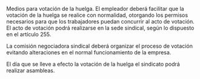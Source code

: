 Medios para votación de la huelga. El empleador deberá facilitar que la votación de la huelga se realice con normalidad, otorgando los permisos necesarios para que los trabajadores puedan concurrir al acto de votación. El acto de votación podrá realizarse en la sede sindical, según lo dispuesto en el artículo 255.

La comisión negociadora sindical deberá organizar el proceso de votación evitando alteraciones en el normal funcionamiento de la empresa.

El día que se lleve a efecto la votación de la huelga el sindicato podrá realizar asambleas.